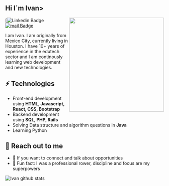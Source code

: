 <h2> Hi I´m Ivan></h2>

<img align='right' src='' width='300"'>

[![Linkedin Badge](https://img.shields.io/badge/-Lindkeden-blue?style=flat-square&logo=Linkedin&logoColor=white&link=https:https://www.linkedin.com/in/ivan-colmenares)
[![mail Badge](https://img.shields.io/badge/-Mail-Red?style=flat-square&logo=Gmail&logoColor=white&link=mailto:ivancolmenares@live.com)](mailto:ivancolmenares@live.com)

I am Ivan. I am originally from Mexico City, currently living in Houston. I have 10+ years of experience in the edutech sector and I am continously learning web development and new technologies.


## ⚡ Technologies 
- Front-end development using **HTML, Javascript, React, CSS, Bootstrap**
- Backend development using **SQL, PHP, Rails**
- Solving Data structure and algorithm questions in **Java**
- Learning Python

## 👋 Reach out to me 
- 💬 If you want to connect and talk about opportunities
- 💎 Fun fact: I was a professional rower, discipline and focus are my superpowers 

![Ivan github stats](https://github-readme-stats.vercel.app/api?username=Ivancolm&hide=["issues"]&show_icons=true)
